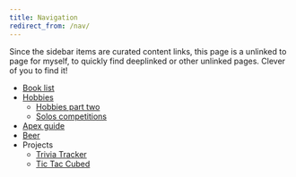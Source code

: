 ```yaml
---
title: Navigation
redirect_from: /nav/
---
```


Since the sidebar items are curated content links, this page is a unlinked to page for myself, to quickly find deeplinked or other unlinked pages.
Clever of you to find it!

* [Book list](/lists/books/)
* [Hobbies](/about/hobbies/)
  * [Hobbies part two](/about/hobbies/more)
  * [Solos competitions](/about/hobbies/pipes/solos)
* [Apex guide](/lists/apex/)
* [Beer](/lists/beer/)
* Projects
  * [Trivia Tracker](/projects/triviatracker/)
  * [Tic Tac Cubed](/projects/tictaccubed/)
